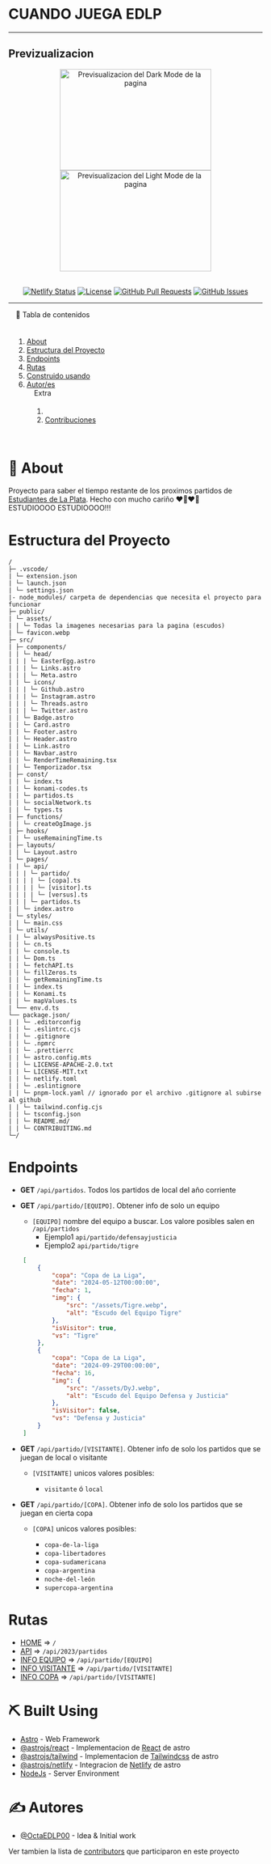 # CUANDO JUEGA EDLP

---

## Previzualizacion

<div align=center>
  <img width=300 height=200 src="./Desktop - DarkMode.jpg"
    alt="Previsualizacion del Dark Mode de la pagina"
  />
  <img width=300 height=200 src="./Desktop - LightMode.jpg"
    alt="Previsualizacion del Light Mode de la pagina"
  />
</div>

<br>

<div align="center">

[![Netlify Status](https://api.netlify.com/api/v1/badges/818d8c25-ecf0-4ab1-945e-0495ab7d083d/deploy-status)](https://app.netlify.com/sites/cuando-juega-edlp/deploys)
[![License](https://img.shields.io/badge/license-MIT-blue.svg)](/LICENSE)
[![GitHub Pull Requests](https://img.shields.io/github/issues-pr/OctaEDLP00/cuando-juega-edlp.svg)](https://github.com/OctaEDLP00/The-Documentation-Compendium/pulls)
[![GitHub Issues](https://img.shields.io/github/issues/OctaEDLP00/cuando-juega-edlp.svg)](https://github.com/kylelobo/The-Documentation-Compendium/issues)

</div>

---

<fieldset style="border: none;">
  <legend>📝 Tabla de contenidos</legend>
	<br>
  <ol style="text-decoration: none;">
    <li>
      <a href='#about'>About</a>
    </li>
    <li>
      <a href='#project_structure'>Estructura del Proyecto</a>
    </li>
    <li>
      <a href='#endpoints'>Endpoints</a>
    </li>
    <li>
      <a href='#routes'>Rutas</a>
    </li>
    <li>
      <a href='#built_using'>Construido usando</a>
    </li>
    <li>
      <a href='#authors'>Autor/es</a>
    </li>
    <fieldset style="border: none;">
      <legend>Extra</legend>
      <ol style="text-decoration: none;" type=1>
        <li>
          <a href='!#'></a>
        </li>
        <li>
          <a href='./CONTRIBUITING.md'>Contribuciones</a>
        </li>
      </ol>
    </fieldset>
  </ol>
</fieldset>

# 🧐 About <a id="about"></a>

Proyecto para saber el tiempo restante de los  proximos partidos de <br> [Estudiantes de La Plata](https://estudiantesdelaplata.com/). Hecho con mucho cariño ❤️🤍❤️🦁 <br>
ESTUDIOOOO ESTUDIOOOO!!!

# Estructura del Proyecto <a id="project_structure"></a>

```
/
├─ .vscode/
| └─ extension.json
| └─ launch.json
| └─ settings.json
|- node_modules/ carpeta de dependencias que necesita el proyecto para funcionar
├─ public/
| └─ assets/
| | └─ Todas la imagenes necesarias para la pagina (escudos)
| └─ favicon.webp
├─ src/
| ├─ components/
| | └─ head/
| | | └─ EasterEgg.astro
| | | └─ Links.astro
| | | └─ Meta.astro
| | └─ icons/
| | | └─ Github.astro
| | | └─ Instagram.astro
| | | └─ Threads.astro
| | | └─ Twitter.astro
| | └─ Badge.astro
| | └─ Card.astro
| | └─ Footer.astro
| | └─ Header.astro
| | └─ Link.astro
| | └─ Navbar.astro
| | └─ RenderTimeRemaining.tsx
| | └─ Temporizador.tsx
| ├─ const/
| | └─ index.ts
| | └─ konami-codes.ts
| | └─ partidos.ts
| | └─ socialNetwork.ts
| | └─ types.ts
| ├─ functions/
| | └─ createOgImage.js
| ├─ hooks/
| | └─ useRemainingTime.ts
| ├─ layouts/
| | └─ Layout.astro
| └─ pages/
| | └─ api/
| | | └─ partido/
| | | | └─ [copa].ts
| | | | └─ [visitor].ts
| | | | └─ [versus].ts
| | | └─ partidos.ts
| | └─ index.astro
| └─ styles/
| | └─ main.css
| └─ utils/
| | └─ alwaysPositive.ts
| | └─ cn.ts
| | └─ console.ts
| | └─ Dom.ts
| | └─ fetchAPI.ts
| | └─ fillZeros.ts
| | └─ getRemainingTime.ts
| | └─ index.ts
| | └─ Konami.ts
| | └─ mapValues.ts
| └── env.d.ts
└── package.json/
| | └─ .editorconfig
| | └─ .eslintrc.cjs
| | └─ .gitignore
| | └─ .npmrc
| | └─ .prettierrc
| | └─ astro.config.mts
| | └─ LICENSE-APACHE-2.0.txt
| | └─ LICENSE-MIT.txt
| | └─ netlify.toml
| | └─ .eslintignore
| | └─ pnpm-lock.yaml // ignorado por el archivo .gitignore al subirse al github
| | └─ tailwind.config.cjs
| | └─ tsconfig.json
| | └─ README.md/
| | └─ CONTRIBUITING.md
└─/
```

# Endpoints <a id="endpoints"></a>

- **GET** `/api/partidos`. Todos los partidos de local del año corriente

- **GET** `/api/partido/[EQUIPO]`. Obtener info de solo un equipo
  * `[EQUIPO]` nombre del equipo a buscar. Los valore posibles salen en `/api/partidos`
	* Ejemplo1 `api/partido/defensayjusticia`
	* Ejemplo2 `api/partido/tigre`

```json
	[
		{
			"copa": "Copa de La Liga",
			"date": "2024-05-12T00:00:00",
			"fecha": 1,
			"img": {
				"src": "/assets/Tigre.webp",
				"alt": "Escudo del Equipo Tigre"
			},
			"isVisitor": true,
			"vs": "Tigre"
		},
		{
			"copa": "Copa de La Liga",
			"date": "2024-09-29T00:00:00",
			"fecha": 16,
			"img": {
				"src": "/assets/DyJ.webp",
				"alt": "Escudo del Equipo Defensa y Justicia"
			},
			"isVisitor": false,
			"vs": "Defensa y Justicia"
		}
	]
```

- **GET** `/api/partido/[VISITANTE]`. Obtener info de solo los partidos que se juegan de local o visitante
  * `[VISITANTE]` unicos valores posibles:

	* `visitante` ó `local`

- **GET** `/api/partido/[COPA]`. Obtener info de solo los partidos que se juegan en cierta copa
  * `[COPA]` unicos valores posibles:

	* `copa-de-la-liga`
	* `copa-libertadores`
	* `copa-sudamericana`
	* `copa-argentina`
	* `noche-del-león`
	* `supercopa-argentina`

# Rutas <a id="routes"></a>

- [HOME](https://cuando-juega-edlp.netlify.app) => `/`
- [API]((https://cuando-juega-edlp.netlify.app/api/partidos)) => `/api/2023/partidos`
- [INFO EQUIPO](https://cuando-juega-edlp.netlify.app/api/partido/[EQUIPO]) => `/api/partido/[EQUIPO]`
- [INFO VISITANTE](https://cuando-juega-edlp.netlify.app/api/partido/[VISITANTE]) => `/api/partido/[VISITANTE]`
- [INFO COPA](https://cuando-juega-edlp.netlify.app/api/partido/[COPA]) => `/api/partido/[VISITANTE]`

# ⛏️ Built Using <a id="built_using"></a>

- [Astro](https://astro.build/) - Web Framework
- [@astrojs/react](https://docs.astro.build/integrations/react/) - Implementacion de [React](https://react.dev) de astro
- [@astrojs/tailwind](https://docs.astro.build/integrations/tailwind/) - Implementacion de [Tailwindcss](https://tailwindcss.com) de astro
- [@astrojs/netlify](https://docs.astro.build/integrations/netlify/) - Integracion de [Netlify](https://netlify.com) de astro
- [NodeJs](https://nodejs.org/en/) - Server Environment

# ✍️ Autores <a id="authors"></a>

- [@OctaEDLP00](https://github.com/OctaEDLP00) - Idea & Initial work

Ver tambien la lista de [contributors](https://github.com/OctaEDLP00/cuando-juega-edlp/contributors) que participaron en este proyecto

<!--
# 🎉 Agradecimientos <a id="acknowledgement"></a>

- Hat tip to anyone whose code was used
- Inspiration
- References:
 - [Estudiantes de la Plata](https://estudiantesdelaplata.com/) -->
